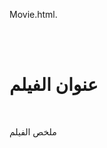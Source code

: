 Movie.html.
<!DOCTYPE html>
<html lang="ar">
<head>
    <meta charset="UTF-8">
    <meta name="viewport" content="width=device-width, initial-scale=1.0">
    <title>عرض معلومات الفيلم</title>
</head>
<body>
    <div>
        <h1 id="movie-title">عنوان الفيلم</h1>
        <p id="movie-plot">ملخص الفيلم</p>
    </div>

    <script>
        const apiKey = "{"Title":"Guardians of the Galaxy Vol. 2","Year":"2017","Rated":"PG-13","Released":"05 May 2017","Runtime":"136 min","Genre":"Action, Adventure, Comedy","Director":"James Gunn","Writer":"James Gunn, Dan Abnett, Andy Lanning","Actors":"Chris Pratt, Zoe Saldana, Dave Bautista","Plot":"The Guardians struggle to keep together as a team while dealing with their personal family issues, notably Star-Lord's encounter with his father, the ambitious celestial being Ego.","Language":"English","Country":"United States","Awards":"Nominated for 1 Oscar. 15 wins & 60 nominations total","Poster":"https://m.media-amazon.com/images/M/MV5BNWE5MGI3MDctMmU5Ni00YzI2LWEzMTQtZGIyZDA5MzQzNDBhXkEyXkFqcGc@._V1_SX300.jpg","Ratings":[{"Source":"Internet Movie Database","Value":"7.6/10"},{"Source":"Rotten Tomatoes","Value":"85%"},{"Source":"Metacritic","Value":"67/100"}],"Metascore":"67","imdbRating":"7.6","imdbVotes":"777,934","imdbID":"tt3896198","Type":"movie","DVD":"N/A","BoxOffice":"$389,813,101","Production":"N/A","Website":"N/A","Response":"True"}"; // أدخل مفتاح API الخاص بك هنا
        const movieTitle = "Inception"; // يمكنك تغيير عنوان الفيلم هنا

        fetch(`http://www.omdbapi.com/?apikey=${apiKey}&t=${movieTitle}`)
            .then(response => response.json())
            .then(data => {
                document.getElementById('movie-title').innerText = data.Title;
                document.getElementById('movie-plot').innerText = data.Plot;
            })
            .catch(error => console.error('Error:', error));
    </script>
</body>
</html>
